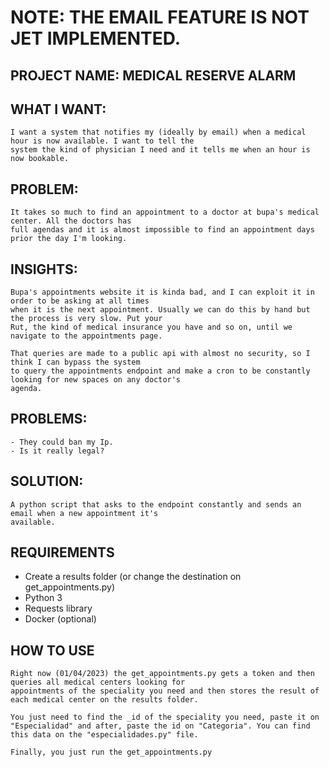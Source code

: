 # NOTE: THE EMAIL FEATURE IS NOT JET IMPLEMENTED.

## PROJECT NAME: MEDICAL RESERVE ALARM

## WHAT I WANT:
	I want a system that notifies my (ideally by email) when a medical hour is now available. I want to tell the 
	system the kind of physician I need and it tells me when an hour is now bookable.

## PROBLEM:
	It takes so much to find an appointment to a doctor at bupa's medical center. All the doctors has 
	full agendas and it is almost impossible to find an appointment days prior the day I'm looking.

## INSIGHTS:
	Bupa's appointments website it is kinda bad, and I can exploit it in order to be asking at all times 
	when it is the next appointment. Usually we can do this by hand but the process is very slow. Put your
	Rut, the kind of medical insurance you have and so on, until we navigate to the appointments page. 
	
	That queries are made to a public api with almost no security, so I think I can bypass the system 
	to query the appointments endpoint and make a cron to be constantly looking for new spaces on any doctor's
	agenda.

## PROBLEMS:
	- They could ban my Ip.
	- Is it really legal?

## SOLUTION:
	A python script that asks to the endpoint constantly and sends an email when a new appointment it's
	available.

## REQUIREMENTS
 - Create a results folder (or change the destination on get_appointments.py)
 - Python 3
 - Requests library
 - Docker (optional)

## HOW TO USE
    Right now (01/04/2023) the get_appointments.py gets a token and then queries all medical centers looking for
    appointments of the speciality you need and then stores the result of each medical center on the results folder.

    You just need to find the _id of the speciality you need, paste it on "Especialidad" and after, paste the id on "Categoria". You can find this data on the "especialidades.py" file.

    Finally, you just run the get_appointments.py


